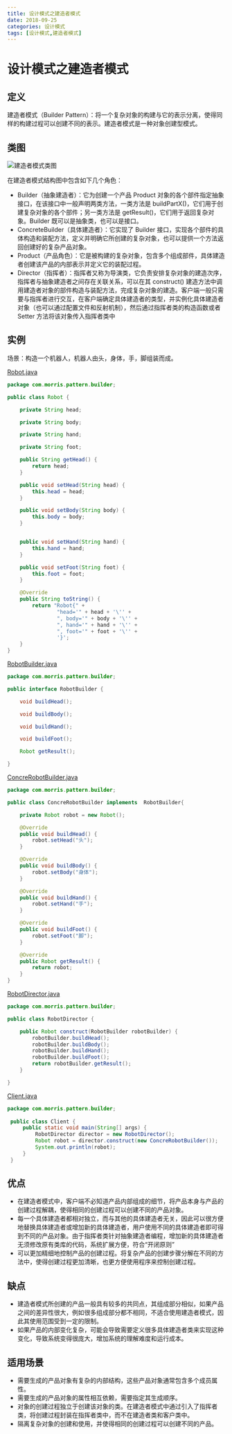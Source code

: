 ```yaml
---
title: 设计模式之建造者模式
date: 2018-09-25
categories: 设计模式
tags: [设计模式,建造者模式]
---
```


# 设计模式之建造者模式

## 定义
建造者模式（Builder Pattern）：将一个复杂对象的构建与它的表示分离，使得同样的构建过程可以创建不同的表示。建造者模式是一种对象创建型模式。

## 类图
![建造者模式类图](https://github.com/morris131/morris-book/raw/master/%E5%90%8E%E7%AB%AF%E5%BC%80%E5%8F%91/Java/%E8%AE%BE%E8%AE%A1%E6%A8%A1%E5%BC%8F/images/%E5%BB%BA%E9%80%A0%E8%80%85%E6%A8%A1%E5%BC%8F%E7%B1%BB%E5%9B%BE.png)

在建造者模式结构图中包含如下几个角色：
- Builder（抽象建造者）：它为创建一个产品 Product 对象的各个部件指定抽象接口，在该接口中一般声明两类方法，一类方法是 buildPartX()，它们用于创建复杂对象的各个部件；另一类方法是 getResult()，它们用于返回复杂对象。Builder 既可以是抽象类，也可以是接口。
- ConcreteBuilder（具体建造者）：它实现了 Builder 接口，实现各个部件的具体构造和装配方法，定义并明确它所创建的复杂对象，也可以提供一个方法返回创建好的复杂产品对象。
- Product（产品角色）：它是被构建的复杂对象，包含多个组成部件，具体建造者创建该产品的内部表示并定义它的装配过程。
- Director（指挥者）：指挥者又称为导演类，它负责安排复杂对象的建造次序，指挥者与抽象建造者之间存在关联关系，可以在其 construct() 建造方法中调用建造者对象的部件构造与装配方法，完成复杂对象的建造。客户端一般只需要与指挥者进行交互，在客户端确定具体建造者的类型，并实例化具体建造者对象（也可以通过配置文件和反射机制），然后通过指挥者类的构造函数或者 Setter 方法将该对象传入指挥者类中

## 实例
场景：构造一个机器人，机器人由头，身体，手，脚组装而成。

[Robot.java](https://github.com/morris131/morris-book/tree/master/%E5%90%8E%E7%AB%AF%E5%BC%80%E5%8F%91/Java/%E8%AE%BE%E8%AE%A1%E6%A8%A1%E5%BC%8F/pattern/src/main/java/com/morris/pattern/builder/Robot.java)
```java
package com.morris.pattern.builder;

public class Robot {

    private String head;

    private String body;

    private String hand;

    private String foot;

    public String getHead() {
        return head;
    }

    public void setHead(String head) {
        this.head = head;
    }

    public void setBody(String body) {
        this.body = body;
    }


    public void setHand(String hand) {
        this.hand = hand;
    }

    public void setFoot(String foot) {
        this.foot = foot;
    }

    @Override
    public String toString() {
        return "Robot{" +
                "head='" + head + '\'' +
                ", body='" + body + '\'' +
                ", hand='" + hand + '\'' +
                ", foot='" + foot + '\'' +
                '}';
    }
}
```
[RobotBuilder.java](https://github.com/morris131/morris-book/tree/master/%E5%90%8E%E7%AB%AF%E5%BC%80%E5%8F%91/Java/%E8%AE%BE%E8%AE%A1%E6%A8%A1%E5%BC%8F/pattern/src/main/java/com/morris/pattern/builder/RobotBuilder.java)
```java
package com.morris.pattern.builder;

public interface RobotBuilder {

    void buildHead();

    void buildBody();

    void buildHand();

    void buildFoot();

    Robot getResult();

}
```
[ConcreRobotBuilder.java](https://github.com/morris131/morris-book/tree/master/%E5%90%8E%E7%AB%AF%E5%BC%80%E5%8F%91/Java/%E8%AE%BE%E8%AE%A1%E6%A8%A1%E5%BC%8F/pattern/src/main/java/com/morris/pattern/builder/ConcreRobotBuilder.java)
```java
package com.morris.pattern.builder;

public class ConcreRobotBuilder implements  RobotBuilder{

    private Robot robot = new Robot();

    @Override
    public void buildHead() {
        robot.setHead("头");
    }

    @Override
    public void buildBody() {
        robot.setBody("身体");
    }

    @Override
    public void buildHand() {
        robot.setHand("手");
    }

    @Override
    public void buildFoot() {
        robot.setFoot("脚");
    }

    @Override
    public Robot getResult() {
        return robot;
    }
}
```
[RobotDirector.java](https://github.com/morris131/morris-book/tree/master/%E5%90%8E%E7%AB%AF%E5%BC%80%E5%8F%91/Java/%E8%AE%BE%E8%AE%A1%E6%A8%A1%E5%BC%8F/pattern/src/main/java/com/morris/pattern/builder/RobotDirector.java)
```java
package com.morris.pattern.builder;

public class RobotDirector {

    public Robot construct(RobotBuilder robotBuilder) {
        robotBuilder.buildHead();
        robotBuilder.buildBody();
        robotBuilder.buildHand();
        robotBuilder.buildFoot();
        return robotBuilder.getResult();
    }

}
```
[Client.java](https://github.com/morris131/morris-book/tree/master/%E5%90%8E%E7%AB%AF%E5%BC%80%E5%8F%91/Java/%E8%AE%BE%E8%AE%A1%E6%A8%A1%E5%BC%8F/pattern/src/main/java/com/morris/pattern/builder/Client.java)
```java
package com.morris.pattern.builder;
 
 public class Client {
     public static void main(String[] args) {
         RobotDirector director = new RobotDirector();
         Robot robot = director.construct(new ConcreRobotBuilder());
         System.out.println(robot);
     }
 }
```

## 优点
- 在建造者模式中，客户端不必知道产品内部组成的细节，将产品本身与产品的创建过程解耦，使得相同的创建过程可以创建不同的产品对象。
- 每一个具体建造者都相对独立，而与其他的具体建造者无关，因此可以很方便地替换具体建造者或增加新的具体建造者，用户使用不同的具体建造者即可得到不同的产品对象。由于指挥者类针对抽象建造者编程，增加新的具体建造者无须修改原有类库的代码，系统扩展方便，符合“开闭原则”
- 可以更加精细地控制产品的创建过程。将复杂产品的创建步骤分解在不同的方法中，使得创建过程更加清晰，也更方便使用程序来控制创建过程。

## 缺点

- 建造者模式所创建的产品一般具有较多的共同点，其组成部分相似，如果产品之间的差异性很大，例如很多组成部分都不相同，不适合使用建造者模式，因此其使用范围受到一定的限制。
- 如果产品的内部变化复杂，可能会导致需要定义很多具体建造者类来实现这种变化，导致系统变得很庞大，增加系统的理解难度和运行成本。

## 适用场景
- 需要生成的产品对象有复杂的内部结构，这些产品对象通常包含多个成员属性。
- 需要生成的产品对象的属性相互依赖，需要指定其生成顺序。
- 对象的创建过程独立于创建该对象的类。在建造者模式中通过引入了指挥者类，将创建过程封装在指挥者类中，而不在建造者类和客户类中。
-  隔离复杂对象的创建和使用，并使得相同的创建过程可以创建不同的产品。
